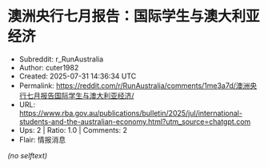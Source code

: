 # 澳洲央行七月报告：国际学生与澳大利亚经济

- Subreddit: r_RunAustralia
- Author: cuter1982
- Created: 2025-07-31 14:36:34 UTC
- Permalink: https://reddit.com/r/RunAustralia/comments/1me3a7d/澳洲央行七月报告国际学生与澳大利亚经济/
- URL: https://www.rba.gov.au/publications/bulletin/2025/jul/international-students-and-the-australian-economy.html?utm_source=chatgpt.com
- Ups: 2 | Ratio: 1.0 | Comments: 2
- Flair: 情报消息

_(no selftext)_
